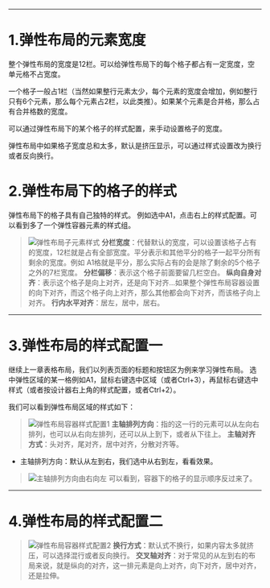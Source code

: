 ***
1.弹性布局的元素宽度
============

整个弹性布局的宽度是12栏。可以给弹性布局下的每个格子都占有一定宽度，空单元格不占宽度。

一个格子一般占1栏（当然如果整行元素太少，每个元素的宽度会增加，例如整行只有6个元素，那么每个元素占2栏，以此类推）。如果某个元素是合并格，那么占有合并格数的宽度。

可以通过弹性布局下的某个格子的样式配置，来手动设置格子的宽度。

弹性布局中如果格子宽度总和太多，默认是挤压显示，可以通过样式设置改为换行或者反向换行。

2.弹性布局下的格子的样式
============
弹性布局下的格子具有自己独特的样式。
例如选中A1，点击右上的样式配置。可以看到多了一个弹性容器元素的样式组。

>![弹性布局子元素样式](https://upload-images.jianshu.io/upload_images/12920178-b1678d9c652193a0.png?imageMogr2/auto-orient/strip%7CimageView2/2/w/1240)
>**分栏宽度**：代替默认的宽度，可以设置该格子占有的宽度，12栏就是占有全部宽度。平分表示和其他平分的格子一起平分所有剩余的宽度。例如 A1格就是平分，那么实际占有的会是除了剩余的5个格子之外的7栏宽度。
>**分栏偏移**：表示这个格子前面要留几栏空白。
>**纵向自身对齐**：表示这个格子是向上对齐，还是向下对齐...如果整个弹性布局容器设置的向下对齐，而这个格子向上对齐，那么其他都会向下对齐，而该格子向上对齐。
>**行内水平对齐**：居左，居中，居右。


***
3.弹性布局的样式配置一
============
继续上一章表格布局，我们以列表页面的标题和按钮区为例来学习弹性布局。
选中弹性区域的某一格例如A1，鼠标右键选中区域（或者Ctrl+3），再鼠标右键选中样式（或者按设计器右上角的样式配置，或者Ctrl+2）。

我们可以看到弹性布局区域的样式如下：
>![弹性布局容器样式配置1](https://upload-images.jianshu.io/upload_images/12920178-aa3ee646123d8d16.png?imageMogr2/auto-orient/strip%7CimageView2/2/w/1240)
>**主轴排列方向**：指的这一行的元素可以从左向右排列，也可以从右向左排列，还可以从上到下，或者从下往上。
>**主轴对齐方式**：头对齐，尾对齐，居中对齐，分散对齐等。

*  主轴排列方向：默认从左到右，我们选中从右到左，看看效果。
>![主轴排列方向由右向左](https://upload-images.jianshu.io/upload_images/12920178-e086bf03e37f03ce.png?imageMogr2/auto-orient/strip%7CimageView2/2/w/1240)
>可以看到，容器下的格子的显示顺序反过来了。

***
4.弹性布局的样式配置二
============
>![弹性布局容器样式配置2](https://upload-images.jianshu.io/upload_images/12920178-49480611b774e94f.png?imageMogr2/auto-orient/strip%7CimageView2/2/w/1240)
>**换行方式**：默认式不换行，如果内容太多就挤压，可以选择混行或者反向换行。
>**交叉轴对齐**：对于常见的从左到右的布局来说，就是纵向的对齐，这一排元素是向上对齐，向下对齐，居中对齐，还是拉伸。
